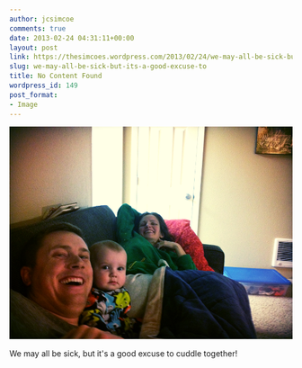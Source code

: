 ```yaml
---
author: jcsimcoe
comments: true
date: 2013-02-24 04:31:11+00:00
layout: post
link: https://thesimcoes.wordpress.com/2013/02/24/we-may-all-be-sick-but-its-a-good-excuse-to/
slug: we-may-all-be-sick-but-its-a-good-excuse-to
title: No Content Found
wordpress_id: 149
post_format:
- Image
---
```


![](/public/assets/tumblr_mipj7zspdj1qbwpqvo1_1280.jpg)

We may all be sick, but it's a good excuse to cuddle together!
